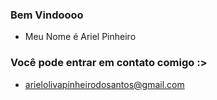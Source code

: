 ### Bem Vindoooo 

- Meu Nome é Ariel Pinheiro

### Você pode entrar em contato comigo :>

- arielolivapinheirodosantos@gmail.com

